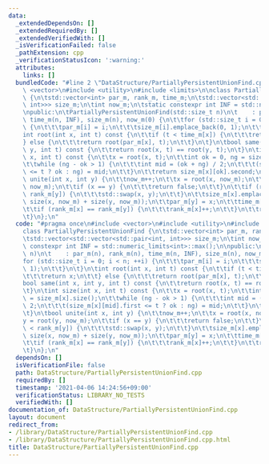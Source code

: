 ```yaml
---
data:
  _extendedDependsOn: []
  _extendedRequiredBy: []
  _extendedVerifiedWith: []
  _isVerificationFailed: false
  _pathExtension: cpp
  _verificationStatusIcon: ':warning:'
  attributes:
    links: []
  bundledCode: "#line 2 \"DataStructure/PartiallyPersistentUnionFind.cpp\"\n#include\
    \ <vector>\n#include <utility>\n#include <limits>\n\nclass PartiallyPersistentUnionFind\
    \ {\n\tstd::vector<int> par_m, rank_m, time_m;\n\tstd::vector<std::vector<std::pair<int,\
    \ int>>> size_m;\n\tint now_m;\n\tstatic constexpr int INF = std::numeric_limits<int>::max();\n\
    \npublic:\n\tPartiallyPersistentUnionFind(std::size_t n)\n\t    : par_m(n), rank_m(n),\
    \ time_m(n, INF), size_m(n), now_m(0) {\n\t\tfor (std::size_t i = 0; i < n; ++i)\
    \ {\n\t\t\tpar_m[i] = i;\n\t\t\tsize_m[i].emplace_back(0, 1);\n\t\t}\n\t}\n\t\
    int root(int x, int t) const {\n\t\tif (t < time_m[x]) {\n\t\t\treturn x;\n\t\t\
    } else {\n\t\t\treturn root(par_m[x], t);\n\t\t}\n\t}\n\tbool same(int x, int\
    \ y, int t) const {\n\t\treturn root(x, t) == root(y, t);\n\t}\n\tint size(int\
    \ x, int t) const {\n\t\tx = root(x, t);\n\t\tint ok = 0, ng = size_m[x].size();\n\
    \t\twhile (ng - ok > 1) {\n\t\t\tint mid = (ok + ng) / 2;\n\t\t\t(size_m[x][mid].first\
    \ <= t ? ok : ng) = mid;\n\t\t}\n\t\treturn size_m[x][ok].second;\n\t}\n\tbool\
    \ unite(int x, int y) {\n\t\tnow_m++;\n\t\tx = root(x, now_m);\n\t\ty = root(y,\
    \ now_m);\n\t\tif (x == y) {\n\t\t\treturn false;\n\t\t}\n\t\tif (rank_m[x] <\
    \ rank_m[y]) {\n\t\t\tstd::swap(x, y);\n\t\t}\n\t\tsize_m[x].emplace_back(now_m,\
    \ size(x, now_m) + size(y, now_m));\n\t\tpar_m[y] = x;\n\t\ttime_m[y] = now_m;\n\
    \t\tif (rank_m[x] == rank_m[y]) {\n\t\t\trank_m[x]++;\n\t\t}\n\t\treturn true;\n\
    \t}\n};\n"
  code: "#pragma once\n#include <vector>\n#include <utility>\n#include <limits>\n\n\
    class PartiallyPersistentUnionFind {\n\tstd::vector<int> par_m, rank_m, time_m;\n\
    \tstd::vector<std::vector<std::pair<int, int>>> size_m;\n\tint now_m;\n\tstatic\
    \ constexpr int INF = std::numeric_limits<int>::max();\n\npublic:\n\tPartiallyPersistentUnionFind(std::size_t\
    \ n)\n\t    : par_m(n), rank_m(n), time_m(n, INF), size_m(n), now_m(0) {\n\t\t\
    for (std::size_t i = 0; i < n; ++i) {\n\t\t\tpar_m[i] = i;\n\t\t\tsize_m[i].emplace_back(0,\
    \ 1);\n\t\t}\n\t}\n\tint root(int x, int t) const {\n\t\tif (t < time_m[x]) {\n\
    \t\t\treturn x;\n\t\t} else {\n\t\t\treturn root(par_m[x], t);\n\t\t}\n\t}\n\t\
    bool same(int x, int y, int t) const {\n\t\treturn root(x, t) == root(y, t);\n\
    \t}\n\tint size(int x, int t) const {\n\t\tx = root(x, t);\n\t\tint ok = 0, ng\
    \ = size_m[x].size();\n\t\twhile (ng - ok > 1) {\n\t\t\tint mid = (ok + ng) /\
    \ 2;\n\t\t\t(size_m[x][mid].first <= t ? ok : ng) = mid;\n\t\t}\n\t\treturn size_m[x][ok].second;\n\
    \t}\n\tbool unite(int x, int y) {\n\t\tnow_m++;\n\t\tx = root(x, now_m);\n\t\t\
    y = root(y, now_m);\n\t\tif (x == y) {\n\t\t\treturn false;\n\t\t}\n\t\tif (rank_m[x]\
    \ < rank_m[y]) {\n\t\t\tstd::swap(x, y);\n\t\t}\n\t\tsize_m[x].emplace_back(now_m,\
    \ size(x, now_m) + size(y, now_m));\n\t\tpar_m[y] = x;\n\t\ttime_m[y] = now_m;\n\
    \t\tif (rank_m[x] == rank_m[y]) {\n\t\t\trank_m[x]++;\n\t\t}\n\t\treturn true;\n\
    \t}\n};\n"
  dependsOn: []
  isVerificationFile: false
  path: DataStructure/PartiallyPersistentUnionFind.cpp
  requiredBy: []
  timestamp: '2021-04-06 14:24:56+09:00'
  verificationStatus: LIBRARY_NO_TESTS
  verifiedWith: []
documentation_of: DataStructure/PartiallyPersistentUnionFind.cpp
layout: document
redirect_from:
- /library/DataStructure/PartiallyPersistentUnionFind.cpp
- /library/DataStructure/PartiallyPersistentUnionFind.cpp.html
title: DataStructure/PartiallyPersistentUnionFind.cpp
---
```

